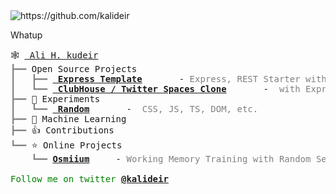 <img src="https://komarev.com/ghpvc/?username=kalideir" alt="https://github.com/kalideir" />

Whatup


<pre style="font-family:Menlo,'DejaVu Sans Mono',consolas,'Courier New',monospace">🕸️ <a href="https://alihkudeir.com"> Ali H. kudeir</a>
<span style="color: #808080; text-decoration-color: #808080">┣━━ </span>Open Source Projects
<span style="color: #808080; text-decoration-color: #808080">┃   ┣━━ </span><span style="font-weight: bold"><a href="https://github.com/kalideir/Express-REST-Starter-TypeScript/"> Express Template</a></span>       - <span style="color: #808080; text-decoration-color: #808080">Express, REST Starter with TypeScript</span>
<span style="color: #808080; text-decoration-color: #808080">┃   ┗━━ </span><span style="font-weight: bold"><a href="https://github.com/kalideir/Express-REST-Starter-TypeScript/"> ClubHouse / Twitter Spaces Clone</a></span>       - <span style="color: #808080; text-decoration-color: #808080"> with Express, TS, React, and Simple-Peer</span>
<span style="color: #808080; text-decoration-color: #808080">┣━━ </span>🔬 Experiments
<span style="color: #808080; text-decoration-color: #808080">┃   ┗━━ </span><span style="font-weight: bold"><a href="https://github.com/kalideir/random/"> Random</a></span>       - <span style="color: #808080; text-decoration-color: #808080"> CSS, JS, TS, DOM, etc.</span>
<span style="color: #808080; text-decoration-color: #808080">┣━━ </span>🔬 Machine Learning
<span style="color: #808080; text-decoration-color: #808080">┣━━ </span>👍 Contributions
<span style="color: #808080; text-decoration-color: #808080">┗━━ </span>⭐ Online Projects
<span style="color: #808080; text-decoration-color: #808080">    ┗━━ </span><span style="font-weight: bold"><a href="https://osmiium.vercel.app/">Osmiium</a></span>     - <span style="color: #808080; text-decoration-color: #808080">Working Memory Training with Random Sequences</span>

<span style="color: #008000; text-decoration-color: #008000">Follow me on twitter </span><span style="color: #008000; text-decoration-color: #008000; font-weight: bold"><a href="https://twitter.com/kalideir">@kalideir</a></span>
</pre>
